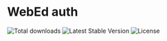 # WebEd auth
![Total downloads](https://poser.pugx.org/sgsoft-studio/auth/d/total.svg)
![Latest Stable Version](https://poser.pugx.org/sgsoft-studio/auth/v/stable.svg)
![License](https://poser.pugx.org/sgsoft-studio/auth/license.svg)